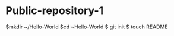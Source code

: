 Public-repository-1
===================
$mkdir ~/Hello-World
$cd ~Hello-World
$ git init
$ touch README

